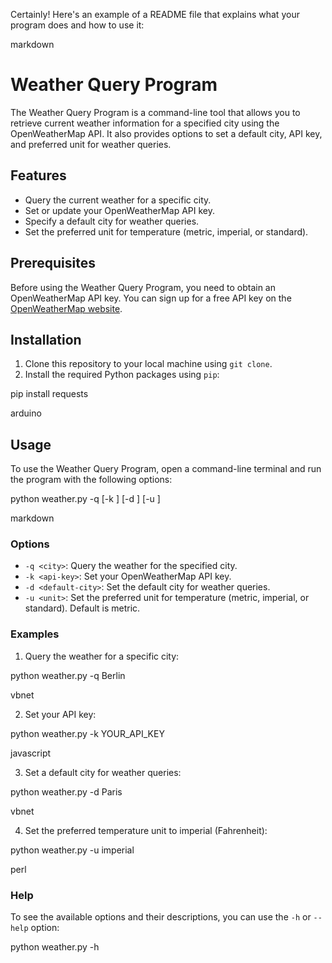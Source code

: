 Certainly! Here's an example of a README file that explains what your program does and how to use it:

markdown

# Weather Query Program

The Weather Query Program is a command-line tool that allows you to retrieve current weather information for a specified city using the OpenWeatherMap API. It also provides options to set a default city, API key, and preferred unit for weather queries.

## Features

- Query the current weather for a specific city.
- Set or update your OpenWeatherMap API key.
- Specify a default city for weather queries.
- Set the preferred unit for temperature (metric, imperial, or standard).

## Prerequisites

Before using the Weather Query Program, you need to obtain an OpenWeatherMap API key. You can sign up for a free API key on the [OpenWeatherMap website](https://openweathermap.org/api).

## Installation

1. Clone this repository to your local machine using `git clone`.
2. Install the required Python packages using `pip`:

pip install requests

arduino


## Usage

To use the Weather Query Program, open a command-line terminal and run the program with the following options:

python weather.py -q <city> [-k <api-key>] [-d <default-city>] [-u <unit>]

markdown


### Options

- `-q <city>`: Query the weather for the specified city.
- `-k <api-key>`: Set your OpenWeatherMap API key.
- `-d <default-city>`: Set the default city for weather queries.
- `-u <unit>`: Set the preferred unit for temperature (metric, imperial, or standard). Default is metric.

### Examples

1. Query the weather for a specific city:
   

python weather.py -q Berlin

vbnet


2. Set your API key:

python weather.py -k YOUR_API_KEY

javascript


3. Set a default city for weather queries:

python weather.py -d Paris

vbnet


4. Set the preferred temperature unit to imperial (Fahrenheit):

python weather.py -u imperial

perl


### Help

To see the available options and their descriptions, you can use the `-h` or `--help` option:

python weather.py -h